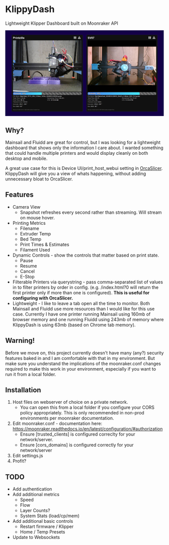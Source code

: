 # KlippyDash
Lightweight Klipper Dashboard built on Moonraker API


<img src="docs/img/screenshot.jpg" width="800">

## Why?
Mainsail and Fluidd are great for control, but I was looking for a lightweight dashboard that shows only the information I care about.  I wanted something that could handle multiple printers and would display cleanly on both desktop and mobile.

A great use case for this is Device UI/print_host_webui setting in [OrcaSlicer](https://github.com/SoftFever/OrcaSlicer).  KlippyDash will give you a view of whats happening, without adding unnecessary bloat to OrcaSlicer.

## Features
* Camera View
  * Snapshot refreshes every second rather than streaming.  Will stream on mouse hover.
* Printing Metrics
  * Filename
  * Extruder Temp
  * Bed Temp
  * Print Times & Estimates
  * Filament Used
* Dynamic Controls - show the controls that matter based on print state.
  * Pause
  * Resume
  * Cancel
  * E-Stop
* Filterable Printers via querystring - pass comma-separated list of values in to filter printers by order in config. (e.g. /index.html?0 will return the first printer only if more than one is configured). **This is useful for configuring with OrcaSlicer.**
* Lightweight - I like to leave a tab open all the time to monitor.  Both Mainsail and Fluidd use more resources than I would like for this use case.   Currently I have one printer running Mainsail using 160mb of browser memory and one running Fluidd using 243mb of memory where KlippyDash is using 63mb (based on Chrome tab memory).
 
## Warning!
Before we move on, this project currently doesn't have many (any?) security features baked in and I am comfortable with that in my environment. But make sure you understand the implications of the moonraker.conf changes required to make this work in your environment, especially if you want to run it from a local folder.

## Installation 
1. Host files on webserver of choice on a private network.
   * You can open this from a local folder if you configure your CORS policy appropriately.  This is only recommended in non-prod environments per moonraker documentation.
3. Edit moonraker.conf - documentation here: https://moonraker.readthedocs.io/en/latest/configuration/#authorization
   * Ensure \[trusted_clients\] is configured correclty for your network/server.
   * Ensure \[cors_domains\] is configured correctly for your network/server
4. Edit settings.js
5. Profit?

## TODO
* Add authentication
* Add additional metrics
  * Speed
  * Flow
  * Layer Counts?
  * System Stats (load/cp/mem)
* Add additional basic controls
  * Restart firmware / Klipper
  * Home / Temp Presets
* Update to Websockets

